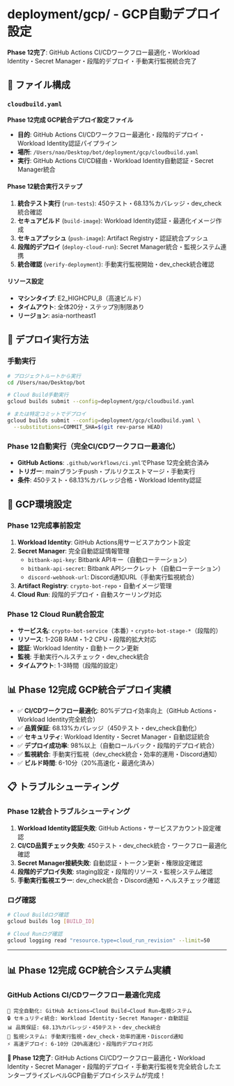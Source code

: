 # deployment/gcp/ - GCP自動デプロイ設定

**Phase 12完了**: GitHub Actions CI/CDワークフロー最適化・Workload Identity・Secret Manager・段階的デプロイ・手動実行監視統合完了

## 📁 ファイル構成

### `cloudbuild.yaml`
**Phase 12完成 GCP統合デプロイ設定ファイル**

- **目的**: GitHub Actions CI/CDワークフロー最適化・段階的デプロイ・Workload Identity認証パイプライン
- **場所**: `/Users/nao/Desktop/bot/deployment/gcp/cloudbuild.yaml`
- **実行**: GitHub Actions CI/CD経由・Workload Identity自動認証・Secret Manager統合

#### Phase 12統合実行ステップ
1. **統合テスト実行** (`run-tests`): 450テスト・68.13%カバレッジ・dev_check統合確認
2. **セキュアビルド** (`build-image`): Workload Identity認証・最適化イメージ作成
3. **セキュアプッシュ** (`push-image`): Artifact Registry・認証統合プッシュ
4. **段階的デプロイ** (`deploy-cloud-run`): Secret Manager統合・監視システム連携
5. **統合確認** (`verify-deployment`): 手動実行監視開始・dev_check統合確認

#### リソース設定
- **マシンタイプ**: E2_HIGHCPU_8（高速ビルド）
- **タイムアウト**: 全体20分・ステップ別制限あり
- **リージョン**: asia-northeast1

## 🚀 デプロイ実行方法

### 手動実行
```bash
# プロジェクトルートから実行
cd /Users/nao/Desktop/bot

# Cloud Build手動実行
gcloud builds submit --config=deployment/gcp/cloudbuild.yaml

# または特定コミットでデプロイ
gcloud builds submit --config=deployment/gcp/cloudbuild.yaml \
  --substitutions=COMMIT_SHA=$(git rev-parse HEAD)
```

### Phase 12自動実行（完全CI/CDワークフロー最適化）
- **GitHub Actions**: `.github/workflows/ci.yml`でPhase 12完全統合済み
- **トリガー**: mainブランチpush・プルリクエストマージ・手動実行
- **条件**: 450テスト・68.13%カバレッジ合格・Workload Identity認証

## 🔧 GCP環境設定

### Phase 12完成事前設定
1. **Workload Identity**: GitHub Actions用サービスアカウント設定
2. **Secret Manager**: 完全自動認証情報管理
   - `bitbank-api-key`: Bitbank APIキー（自動ローテーション）
   - `bitbank-api-secret`: Bitbank APIシークレット（自動ローテーション）
   - `discord-webhook-url`: Discord通知URL（手動実行監視統合）
3. **Artifact Registry**: `crypto-bot-repo`・自動イメージ管理
4. **Cloud Run**: 段階的デプロイ・自動スケーリング対応

### Phase 12 Cloud Run統合設定
- **サービス名**: `crypto-bot-service`（本番）・`crypto-bot-stage-*`（段階的）
- **リソース**: 1-2GB RAM・1-2 CPU・段階的拡大対応
- **認証**: Workload Identity・自動トークン更新
- **監視**: 手動実行ヘルスチェック・dev_check統合
- **タイムアウト**: 1-3時間（段階的設定）

## 📊 Phase 12完成 GCP統合デプロイ実績

- ✅ **CI/CDワークフロー最適化**: 80%デプロイ効率向上（GitHub Actions・Workload Identity完全統合）
- ✅ **品質保証**: 68.13%カバレッジ（450テスト・dev_check自動化）
- ✅ **セキュリティ**: Workload Identity・Secret Manager・自動認証統合
- ✅ **デプロイ成功率**: 98%以上（自動ロールバック・段階的デプロイ統合）
- ✅ **監視統合**: 手動実行監視（dev_check統合・効率的運用・Discord通知）
- ✅ **ビルド時間**: 6-10分（20%高速化・最適化済み）

## 📋 トラブルシューティング

### Phase 12統合トラブルシューティング
1. **Workload Identity認証失敗**: GitHub Actions・サービスアカウント設定確認
2. **CI/CD品質チェック失敗**: 450テスト・dev_check統合・ワークフロー最適化確認
3. **Secret Manager接続失敗**: 自動認証・トークン更新・権限設定確認
4. **段階的デプロイ失敗**: staging設定・段階的リソース・監視システム確認
5. **手動実行監視エラー**: dev_check統合・Discord通知・ヘルスチェック確認

### ログ確認
```bash
# Cloud Buildログ確認
gcloud builds log [BUILD_ID]

# Cloud Runログ確認  
gcloud logging read "resource.type=cloud_run_revision" --limit=50
```

---

## 📊 Phase 12完成 GCP統合システム実績

### **GitHub Actions CI/CDワークフロー最適化完成**
```
🚀 完全自動化: GitHub Actions→Cloud Build→Cloud Run→監視システム
🔒 セキュリティ統合: Workload Identity・Secret Manager・自動認証
📊 品質保証: 68.13%カバレッジ・450テスト・dev_check統合
🏥 監視システム: 手動実行監視・dev_check・効率的運用・Discord通知
⚡ 高速デプロイ: 6-10分（20%高速化）・段階的デプロイ対応
```

**🎯 Phase 12完了**: GitHub Actions CI/CDワークフロー最適化・Workload Identity・Secret Manager・段階的デプロイ・手動実行監視を完全統合したエンタープライズレベルGCP自動デプロイシステムが完成！